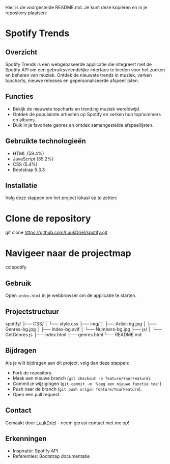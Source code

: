 Hier is de voorgestelde README.md. Je kunt deze kopiëren en in je repository plaatsen:

# Spotify Trends

## Overzicht
Spotify Trends is een webgebaseerde applicatie die integreert met de Spotify API om een gebruiksvriendelijke interface te bieden voor het zoeken en beheren van muziek. Ontdek de nieuwste trends in muziek, verken topcharts, nieuwe releases en gepersonaliseerde afspeellijsten.

## Functies
- Bekijk de nieuwste topcharts en trending muziek wereldwijd.
- Ontdek de populairste artiesten op Spotify en verken hun topnummers en albums.
- Duik in je favoriete genres en ontdek samengestelde afspeellijsten.

## Gebruikte technologieën
- HTML (59.4%)
- JavaScript (35.2%)
- CSS (5.4%)
- Bootstrap 5.3.3

## Installatie
Volg deze stappen om het project lokaal op te zetten:

# Clone de repository
git clone https://github.com/LuukDriel/spotify.git

# Navigeer naar de projectmap
cd spotify

## Gebruik
Open `index.html` in je webbrowser om de applicatie te starten.

## Projectstructuur
spotify/
├── CSS/
│   └── style.css
├── img/
│   ├── Artist-bg.jpg
│   ├── Genres-bg.jpg
│   ├── Index-bg.avif
│   └── Numbers-bg.jpg
├── js/
│   └── GetGenres.js
├── index.html
├── genres.html
└── README.md

## Bijdragen
Als je wilt bijdragen aan dit project, volg dan deze stappen:
- Fork de repository.
- Maak een nieuwe branch (`git checkout -b feature/YourFeature`).
- Commit je wijzigingen (`git commit -m 'Voeg een nieuwe functie toe'`).
- Push naar de branch (`git push origin feature/YourFeature`).
- Open een pull request.

## Contact
Gemaakt door [LuukDriel](https://github.com/LuukDriel) - neem gerust contact met me op!

## Erkenningen
- Inspiratie: Spotify API
- Referenties: Bootstrap documentatie
